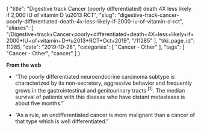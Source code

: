 {
    "title": "Digestive track Cancer (poorly differentiated) death 4X less likely if 2,000 IU of vitamin D \u2013 RCT",
    "slug": "digestive-track-cancer-poorly-differentiated-death-4x-less-likely-if-2000-iu-of-vitamin-d-rct",
    "aliases": [
        "/Digestive+track+Cancer+poorly+differentiated+death+4X+less+likely+if+2000+IU+of+vitamin+D+\u2013+RCT+Oct+2019",
        "/11285"
    ],
    "tiki_page_id": 11285,
    "date": "2019-10-28",
    "categories": [
        "Cancer - Other"
    ],
    "tags": [
        "Cancer - Other",
        "cancer"
    ]
}


**From the web** 

* “The poorly differentiated neuroendocrine carcinoma subtype is characterized by its non-secretory, aggressive behavior and frequently grows in the gastrointestinal and genitourinary tracts <sup>[1]</sup>. The median survival of patients with this disease who have distant metastases is about five months.”

* “As a rule, an undifferentiated cancer is more malignant than a cancer of that type which is well differentiated.”